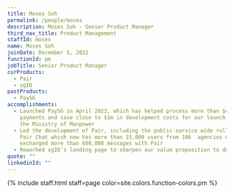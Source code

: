 ```yaml
---
title: Moses Soh
permalink: /people/moses
description: Moses Soh - Senior Product Manager
third_nav_title: Product Management
staffId: moses
name: Moses Soh
joinDate: December 5, 2022
functionId: pm
jobTitle: Senior Product Manager
curProducts:
  - Pair
  - sgID
pastProducts:
  - PaySG
accomplishments:
  - Launched PaySG in April 2023, which has helped process more than $4m in
    payments and save close to $1m in development costs for our launch agency,
    the Ministry of Manpower
  - Led the development of Pair, including the public-service wide rollout of
    Pair Chat which now has more than 15,000 users from 106  agencies which have
    exchanged more than 600,000 messages with Pair
  - Reworked sgID’s landing page to sharpen our value proposition to developers
quote: ""
linkedinId: ""
---
```


{% include staff.html staff=page color=site.colors.function-colors.pm %}
